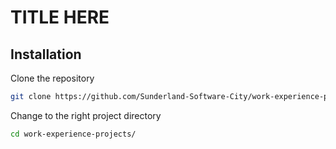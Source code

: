 # TITLE HERE

## Installation

Clone the repository

```bash
git clone https://github.com/Sunderland-Software-City/work-experience-projects.git
```

Change to the right project directory

```bash
cd work-experience-projects/
```
